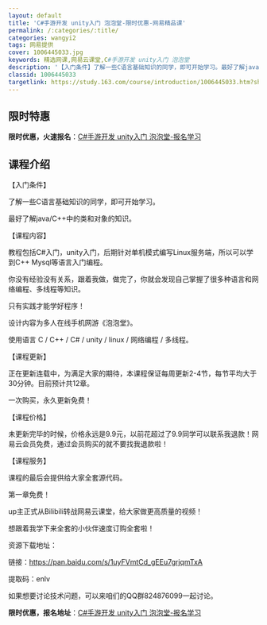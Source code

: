 ```yaml
---
layout: default
title: 'C#手游开发 unity入门 泡泡堂-限时优惠-网易精品课'
permalink: /:categories/:title/
categories: wangyi2
tags: 网易提供
cover: 1006445033.jpg
keywords: 精选网课,网易云课堂,C#手游开发 unity入门 泡泡堂
description: '【入门条件】了解一些C语言基础知识的同学，即可开始学习。最好了解java/C++中的类和对象的知识。【课程内容】教程包括'
classid: 1006445033
targetlink: https://study.163.com/course/introduction/1006445033.htm?share=1&shareId=1025206652&utm_campaign=share&utm_medium=iphoneShare&utm_source=&utm_u=1025206652
---
```


## 限时特惠

**限时优惠，火速报名**：[C#手游开发 unity入门 泡泡堂-报名学习](https://study.163.com/course/introduction/1006445033.htm?share=1&shareId=1025206652&utm_campaign=share&utm_medium=iphoneShare&utm_source=&utm_u=1025206652)

## 课程介绍

【入门条件】

了解一些C语言基础知识的同学，即可开始学习。

最好了解java/C++中的类和对象的知识。

【课程内容】

教程包括C#入门，unity入门，后期针对单机模式编写Linux服务端，所以可以学到C++ Mysql等语言入门编程。

你没有经验没有关系，跟着我做，做完了，你就会发现自己掌握了很多种语言和网络编程、多线程等知识。



只有实践才能学好程序！



设计内容为多人在线手机网游《泡泡堂》。

使用语言 C / C++ / C# / unity  / linux / 网络编程 / 多线程。



【课程更新】

正在更新连载中，为满足大家的期待，本课程保证每周更新2-4节，每节平均大于30分钟。目前预计共12章。

一次购买，永久更新免费！



【课程价格】

未更新完毕的时候，价格永远是9.9元，以前花超过了9.9同学可以联系我退款！网易云会员免费，通过会员购买的就不要找我退款啦！



【课程服务】

课程的最后会提供给大家全套源代码。

第一章免费！

up主正式从Bilibili转战网易云课堂，给大家做更高质量的视频！



想跟着我学下来全套的小伙伴速度订购全套啦！

资源下载地址：

链接：https://pan.baidu.com/s/1uyFVmtCd_gEEu7grjqmTxA 

提取码：enlv 



如果想要讨论技术问题，可以来咱们的QQ群824876099一起讨论。

**限时优惠，报名地址**：[C#手游开发 unity入门 泡泡堂-报名学习](https://study.163.com/course/introduction/1006445033.htm?share=1&shareId=1025206652&utm_campaign=share&utm_medium=iphoneShare&utm_source=&utm_u=1025206652)

